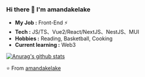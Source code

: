### Hi there 👋  I'm amandakelake

- **My Job :** Front-End :zap:	
- **Tech :** JS/TS、Vue2/React/NextJS、NestJS、MUI
- **Hobbies :** Reading, Basketball, Cooking
- **Current learning :** Web3

[![Anurag's github stats](https://github-readme-stats.vercel.app/api?username=amandakelake)](https://github.com/anuraghazra/github-readme-stats)

⭐️ From [amandakelake](https://github.com/amandakelake)
